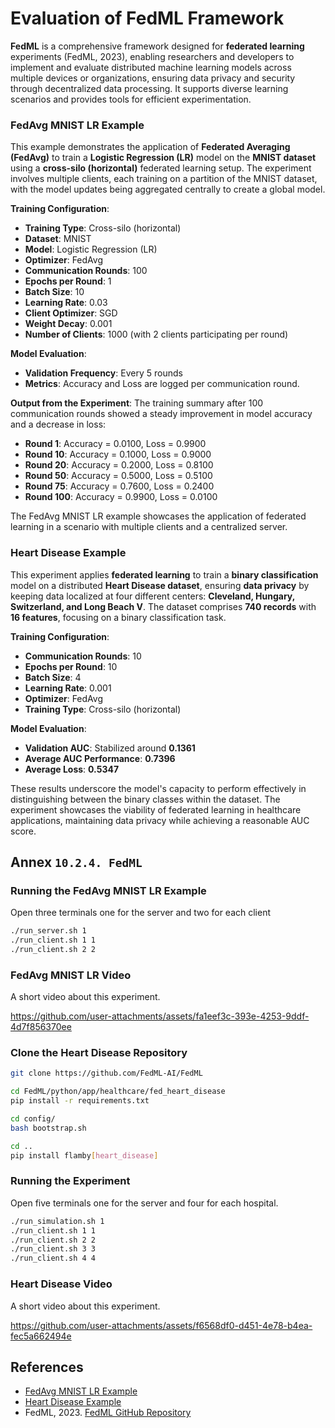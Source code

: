 # Evaluation of FedML Framework
**FedML** is a comprehensive framework designed for **federated learning** experiments (FedML, 2023), enabling researchers and developers to implement and evaluate distributed machine learning models across multiple devices or organizations, ensuring data privacy and security through decentralized data processing. It supports diverse learning scenarios and provides tools for efficient experimentation.

### FedAvg MNIST LR Example

This example demonstrates the application of **Federated Averaging (FedAvg)** to train a **Logistic Regression (LR)** model on the **MNIST dataset** using a **cross-silo (horizontal)** federated learning setup. The experiment involves multiple clients, each training on a partition of the MNIST dataset, with the model updates being aggregated centrally to create a global model.

**Training Configuration**:
- **Training Type**: Cross-silo (horizontal)
- **Dataset**: MNIST
- **Model**: Logistic Regression (LR)
- **Optimizer**: FedAvg
- **Communication Rounds**: 100
- **Epochs per Round**: 1
- **Batch Size**: 10
- **Learning Rate**: 0.03
- **Client Optimizer**: SGD
- **Weight Decay**: 0.001
- **Number of Clients**: 1000 (with 2 clients participating per round)

**Model Evaluation**:
- **Validation Frequency**: Every 5 rounds
- **Metrics**: Accuracy and Loss are logged per communication round.

**Output from the Experiment**:
The training summary after 100 communication rounds showed a steady improvement in model accuracy and a decrease in loss:

- **Round 1**: Accuracy = 0.0100, Loss = 0.9900
- **Round 10**: Accuracy = 0.1000, Loss = 0.9000
- **Round 20**: Accuracy = 0.2000, Loss = 0.8100
- **Round 50**: Accuracy = 0.5000, Loss = 0.5100
- **Round 75**: Accuracy = 0.7600, Loss = 0.2400
- **Round 100**: Accuracy = 0.9900, Loss = 0.0100

The FedAvg MNIST LR example showcases the application of federated learning in a scenario with multiple clients and a centralized server. 

### Heart Disease Example

This experiment applies **federated learning** to train a **binary classification** model on a distributed **Heart Disease dataset**, ensuring **data privacy** by keeping data localized at four different centers: **Cleveland, Hungary, Switzerland, and Long Beach V**. The dataset comprises **740 records** with **16 features**, focusing on a binary classification task. 

**Training Configuration**:
- **Communication Rounds**: 10
- **Epochs per Round**: 10
- **Batch Size**: 4
- **Learning Rate**: 0.001
- **Optimizer**: FedAvg
- **Training Type**: Cross-silo (horizontal)

**Model Evaluation**:
- **Validation AUC**: Stabilized around **0.1361**
- **Average AUC Performance**: **0.7396**
- **Average Loss**: **0.5347**

These results underscore the model's capacity to perform effectively in distinguishing between the binary classes within the dataset. The experiment showcases the viability of federated learning in healthcare applications, maintaining data privacy while achieving a reasonable AUC score.

## Annex `10.2.4. FedML`

### Running the FedAvg MNIST LR Example
Open three terminals one for the server and two for each client
```bash
./run_server.sh 1
./run_client.sh 1 1
./run_client.sh 2 2
```

### FedAvg MNIST LR Video
A short video about this experiment.

https://github.com/user-attachments/assets/fa1eef3c-393e-4253-9ddf-4d7f856370ee

### Clone the Heart Disease Repository
```bash
git clone https://github.com/FedML-AI/FedML

cd FedML/python/app/healthcare/fed_heart_disease
pip install -r requirements.txt

cd config/
bash bootstrap.sh

cd ..
pip install flamby[heart_disease]
```
### Running the Experiment
Open five terminals one for the server and four for each hospital.
```bash
./run_simulation.sh 1
./run_client.sh 1 1
./run_client.sh 2 2
./run_client.sh 3 3
./run_client.sh 4 4 
```
### Heart Disease Video
A short video about this experiment.

https://github.com/user-attachments/assets/f6568df0-d451-4e78-b4ea-fec5a662494e

## References

- [FedAvg MNIST LR  Example](https://github.com/FedML-AI/FedML/tree/master/python/examples/federate/cross_silo/mqtt_s3_fedavg_mnist_lr_example/step_by_step)
- [Heart Disease Example](https://github.com/FedML-AI/FedML/tree/master/python/examples/federate/prebuilt_jobs/healthcare/fed_heart_disease)
- FedML, 2023. [FedML GitHub Repository](https://github.com/FedML-AI/FedML/tree/master)

